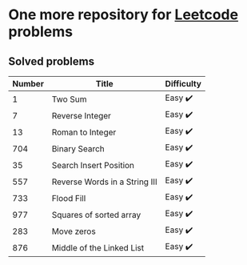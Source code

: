 # One more repository for [Leetcode](https://leetcode.com/) problems

## Solved problems

Number | Title                         | Difficulty
------|-------------------------------|------
1 | Two Sum                       | Easy :heavy_check_mark:
7 | Reverse Integer               | Easy :heavy_check_mark:
13 | Roman to Integer              | Easy :heavy_check_mark:
704 | Binary Search                 | Easy :heavy_check_mark:
35  | Search Insert Position        | Easy :heavy_check_mark:
557 | Reverse Words in a String III | Easy :heavy_check_mark:
733 | Flood Fill                    | Easy :heavy_check_mark:
977 | Squares of sorted array       | Easy :heavy_check_mark:
283 | Move zeros                    | Easy :heavy_check_mark:
876 | Middle of the Linked List     | Easy :heavy_check_mark: